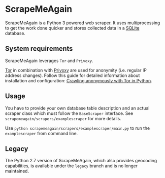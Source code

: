 # ScrapeMeAgain

ScrapeMeAgain is a Python 3 powered web scraper. It uses multiprocessing to get the work done quicker and stores collected data in a [SQLite](http://www.sqlite.org/) database.

## System requirements
ScrapeMeAgain leverages `Tor` and `Privoxy`.

[Tor](https://www.torproject.org/) in combination with [Privoxy](http://www.privoxy.org/) are used for anonymity (i.e. regular IP address changes). Follow this guide for detailed information about installation and configuration: [Crawling anonymously with Tor in Python](http://sacharya.com/crawling-anonymously-with-tor-in-python/).

## Usage
You have to provide your own database table description and an actual scraper class which must follow the `BaseScraper` interface. See `scrapemeagain/scrapers/examplescraper` for more details.

Use `python scrapemeagain/scrapers/examplescraper/main.py` to run the `examplescraper` from command line.

## Legacy
The Python 2.7 version of ScrapeMeAgain, which also provides geocoding capabilities, is available under the `legacy` branch and is no longer maintained.
